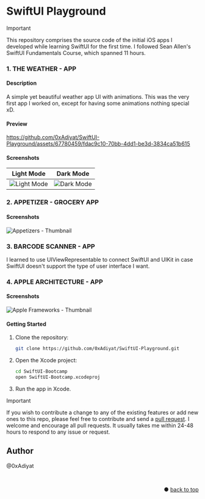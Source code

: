 # SwiftUI Playground

> [!IMPORTANT]
> This repository comprises the source code of the initial iOS apps I developed while learning SwiftUI for the first time. I followed Sean Allen's SwiftUI Fundamentals Course, which spanned 11 hours.


### 1. THE WEATHER - APP

#### Description
A simple yet beautiful weather app UI with animations. This was the very first app I worked on, except for having some animations nothing special xD.

#### Preview
https://github.com/0xAdiyat/SwiftUI-Playground/assets/67780459/fdac9c10-70bb-4dd1-be3d-3834ca51b615

#### Screenshots
Light Mode | Dark Mode 
:--------------:|:---------------:
![Light Mode](https://github.com/0xAdiyat/SwiftUI-Playground/assets/67780459/0be7f086-36f1-43d3-870d-45a861542b45) | ![Dark Mode](https://github.com/0xAdiyat/SwiftUI-Playground/assets/67780459/1c7462bb-e8e7-4fa1-bad6-7d17178428f4)


### 2. APPETIZER - GROCERY APP

#### Screenshots
![Appetizers - Thumbnail](https://github.com/0xAdiyat/SwiftUI-Playground/assets/67780459/085fe579-7b17-4fb9-a18c-b3ba7c7243ca)



### 3. BARCODE SCANNER - APP
I learned to use UIViewRepresentable to connect SwiftUI and UIKit in case SwiftUI doesn't support the type of user interface I want.


### 4. APPLE ARCHITECTURE - APP

#### Screenshots
![Apple Frameworks - Thumbnail](https://github.com/0xAdiyat/SwiftUI-Playground/assets/67780459/af00b824-0e42-49ef-bde9-c450e5ed3257)



#### Getting Started
1. Clone the repository:
   ```bash
   git clone https://github.com/0xAdiyat/SwiftUI-Playground.git
   ```
2. Open the Xcode project:
   ```bash
   cd SwiftUI-Bootcamp
   open SwiftUI-Bootcamp.xcodeproj
   ```
4. Run the app in Xcode.


> [!IMPORTANT]
> If you wish to contribute a change to any of the existing features or add new ones to this repo,
> please feel free to contribute and send a [pull request](https://github.com/0xAdiyat/SwiftUI-Playground/pulls). I welcome and encourage all pull requests. It usually takes me within 24-48 hours to respond to any issue or request.


## Author
@0xAdiyat

<br>
<p align="right">● <a href="#app-overview">back to top</a></p>
